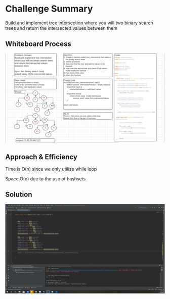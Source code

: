 # Challenge Summary

Build and implement tree intersection where you will two binary search trees and return the intersected values between them

## Whiteboard Process

![tree intersection whiteboard](https://github.com/anassawalha95/data-structures-and-algorithms/blob/main/challenges/assests/tree-intersection-whiteboard.png)

## Approach & Efficiency

Time is O(n) since we only utilize while loop

Space O(n) due to the use of hashsets

## Solution

![tree intersection](https://github.com/anassawalha95/data-structures-and-algorithms/blob/main/challenges/assests/tree-intersection.png)
